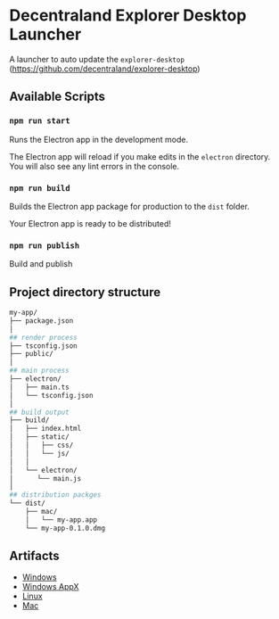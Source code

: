 # Decentraland Explorer Desktop Launcher

A launcher to auto update the `explorer-desktop` (https://github.com/decentraland/explorer-desktop)

## Available Scripts

### `npm run start`

Runs the Electron app in the development mode.

The Electron app will reload if you make edits in the `electron` directory.<br>
You will also see any lint errors in the console.

### `npm run build`

Builds the Electron app package for production to the `dist` folder.

Your Electron app is ready to be distributed!

### `npm run publish`

Build and publish

## Project directory structure

```bash
my-app/
├── package.json
│
## render process
├── tsconfig.json
├── public/
│
## main process
├── electron/
│   ├── main.ts
│   └── tsconfig.json
│
## build output
├── build/
│   ├── index.html
│   ├── static/
│   │   ├── css/
│   │   └── js/
│   │
│   └── electron/
│      └── main.js
│
## distribution packges
└── dist/
    ├── mac/
    │   └── my-app.app
    └── my-app-0.1.0.dmg
```

## Artifacts

- [Windows](https://renderer-artifacts.decentraland.org/launcher-branch/main/Install%20Decentraland.exe)
- [Windows AppX](https://renderer-artifacts.decentraland.org/launcher-branch/main/Decentraland.appx)
- [Linux](https://renderer-artifacts.decentraland.org/launcher-branch/main/Decentraland.AppImage)
- [Mac](https://renderer-artifacts.decentraland.org/launcher-branch/main/Decentraland.dmg)
